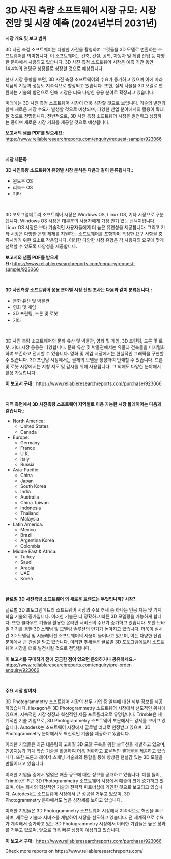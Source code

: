 <p><h1>3D 사진 측량 소프트웨어 시장 규모: 시장 전망 및 시장 예측 (2024년부터 2031년)</h1></p><p><strong>시장 개요 및 보고 범위</strong></p>
<p><p>3D 사진 측정 소프트웨어는 다양한 사진을 촬영하여 그것들을 3D 모델로 변환하는 소프트웨어를 의미합니다. 이 소프트웨어는 건축, 건설, 공학, 자동차 및 게임 산업 등 다양한 분야에서 사용되고 있습니다. 3D 사진 측정 소프트웨어 시장은 예측 기간 동안 14.4%의 연평균 성장률로 성장할 것으로 예상됩니다.</p><p>현재 시장 동향을 보면, 3D 사진 측정 소프트웨어의 수요가 증가하고 있으며 이에 따라 제품의 기능과 성능도 지속적으로 향상되고 있습니다. 또한, 실제 사물을 3D 모델로 변환하는 기술의 발전으로 인해 시장은 더욱 다양한 응용 분야로 확장되고 있습니다.</p><p>미래에는 3D 사진 측정 소프트웨어 시장이 더욱 성장할 것으로 보입니다. 기술의 발전과 함께 새로운 시장 수요가 발생할 것으로 예상되며, 다양한 산업 분야에서의 활용이 확대될 것으로 전망됩니다. 전반적으로, 3D 사진 측정 소프트웨어 시장은 발전하고 성장하는 중이며 새로운 시장 기회를 제공할 것으로 예상됩니다.</p></p>
<p><strong>보고서의 샘플 PDF를 받으세요:</strong> <a href="https://www.reliableresearchreports.com/enquiry/request-sample/923066">https://www.reliableresearchreports.com/enquiry/request-sample/923066</a></p>
<p>&nbsp;</p>
<p><strong>시장 세분화</strong></p>
<p><strong>3D 사진측량 소프트웨어 유형별 시장 분석은 다음과 같이 분류됩니다.:</strong></p>
<p><ul><li>윈도우 OS</li><li>리눅스 OS</li><li>기타</li></ul></p>
<p>&nbsp;</p>
<p><p>3D 포토그램메트리 소프트웨어 시장은 Windows OS, Linux OS, 기타 시장으로 구분됩니다. Windows OS 시장은 대부분의 사용자에게 가장 인기 있는 선택지입니다. Linux OS 시장은 보다 기술적인 사용자들에게 더 높은 유연성을 제공합니다. 그리고 기타 시장은 다양한 운영 체제를 지원하는 소프트웨어를 포함하며 특정한 요구 사항을 충족시키기 위한 요소로 작용합니다. 이러한 다양한 시장 유형은 각 사용자의 요구에 맞게 선택할 수 있도록 다양성을 제공합니다.</p></p>
<p><strong>보고서의 샘플 PDF를 받으세요:</strong>&nbsp;<a href="https://www.reliableresearchreports.com/enquiry/request-sample/923066">https://www.reliableresearchreports.com/enquiry/request-sample/923066</a></p>
<p>&nbsp;</p>
<p><strong> 3D 사진측량 소프트웨어 응용 분야별 시장 산업 조사는 다음과 같이 분류됩니다.:</strong></p>
<p><ul><li>문화 유산 및 박물관</li><li>영화 및 게임</li><li>3D 프린팅, 드론 및 로봇</li><li>기타</li></ul></p>
<p>&nbsp;</p>
<p><p>3D 사진 측량 소프트웨어의 문화 유산 및 박물관, 영화 및 게임, 3D 프린팅, 드론 및 로봇, 기타 시장 응용은 다양합니다. 문화 유산 및 박물관에서는 유물과 건축물을 디지털화하여 보존하고 전시할 수 있습니다. 영화 및 게임 시장에서는 현실적인 그래픽을 구현할 수 있습니다. 3D 프린팅 시장에서는 물체의 모델을 생성하여 인쇄할 수 있습니다. 드론 및 로봇 시장에서는 지형 지도 및 감시를 위해 사용됩니다. 그 외에도 다양한 분야에서 활용 가능합니다.</p></p>
<p><strong>이 보고서 구매:</strong>&nbsp; <a href="https://www.reliableresearchreports.com/purchase/923066">https://www.reliableresearchreports.com/purchase/923066</a></p>
<p>&nbsp;</p>
<p><strong>지역 측면에서 3D 사진측량 소프트웨어 지역별로 이용 가능한 시장 플레이어는 다음과 같습니다.:</strong></p>
<p><ul>
    <li>
        North America:
        <ul>
            <li>United States</li>
            <li>Canada</li>
        </ul>
    </li>
    <li>
        Europe:
        <ul>
            <li>Germany</li>
            <li>France</li>
            <li>U.K.</li>
            <li>Italy</li>
            <li>Russia</li>
        </ul>
    </li>
    <li>
        Asia-Pacific:
        <ul>
            <li>China</li>
            <li>Japan</li>
            <li>South Korea</li>
            <li>India</li>
            <li>Australia</li>
            <li>China Taiwan</li>
            <li>Indonesia</li>
            <li>Thailand</li>
            <li>Malaysia</li>
        </ul>
    </li>
    <li>
        Latin America:
        <ul>
            <li>Mexico</li>
            <li>Brazil</li>
            <li>Argentina Korea</li>
            <li>Colombia</li>
        </ul>
    </li>
    <li>
        Middle East & Africa:
        <ul>
            <li>Turkey</li>
            <li>Saudi</li>
            <li>Arabia</li>
            <li>UAE</li>
            <li>Korea</li>
        </ul>
    </li>
    </ul></p>
<p>&nbsp;</p>
<p><strong>글로벌 3D 사진측량 소프트웨어 의 새로운 트렌드는 무엇입니까? 시장?</strong></p>
<p><p>글로벌 3D 포토그램메트리 소프트웨어 시장의 주요 추세 중 하나는 인공 지능 및 기계 학습 기술의 증가입니다. 이러한 기술은 더 정확하고 빠른 3D 모델링을 가능하게 합니다. 또한 클라우드 기술을 활용한 온라인 서비스의 수요가 증가하고 있습니다. 또한 모바일 기기를 통한 3D 스캐닝 및 모델링 솔루션의 인기가 높아지고 있습니다. 더욱이 실시간 3D 모델링 및 시뮬레이션 소프트웨어의 사용이 늘어나고 있으며, 이는 다양한 산업 분야에서 큰 관심을 받고 있습니다. 이러한 추세들은 글로벌 3D 포토그램메트리 소프트웨어 시장을 더욱 발전시킬 것으로 전망됩니다.</p></p>
<p><strong>이 보고서를 구매하기 전에 궁금한 점이 있으면 문의하거나 공유하세요.</strong>- <a href="https://www.reliableresearchreports.com/enquiry/pre-order-enquiry/923066">https://www.reliableresearchreports.com/enquiry/pre-order-enquiry/923066</a></p>
<p>&nbsp;</p>
<p><strong>주요 시장 참여자</strong></p>
<p><p>3D Photogrammetry 소프트웨어 시장의 선두 기업 중 일부에 대한 세부 정보를 제공하겠습니다. Hexagon은 3D Photogrammetry 소프트웨어 시장에서 선도적인 위치에 있으며, 지속적인 시장 성장과 혁신적인 제품 포트폴리오로 유명합니다. Trimble은 세계적인 기술 기업으로, 3D Photogrammetry 소프트웨어 부문에서도 강세를 보이고 있습니다. Autodesk는 소프트웨어 시장에서 글로벌 리더로 인정받고 있으며, 3D Photogrammetry 분야에서도 혁신적인 기술을 제공하고 있습니다.</p><p>이러한 기업들은 최근 대용량의 고화질 3D 모델 구축을 위한 솔루션을 개발하고 있으며, 인공지능과 기계 학습 기술을 활용하여 더욱 정확하고 효율적인 결과물을 제공하고 있습니다. 또한 드론과 레이저 스캐닝 기술과의 통합을 통해 향상된 현실감 있는 3D 모델을 만들어내고 있습니다.</p><p>이러한 기업들 중에서 몇몇은 매출 규모에 대한 정보를 공개하고 있습니다. 예를 들어, Trimble은 최근 3D Photogrammetry 소프트웨어 시장에서 매출이 크게 증가하고 있으며, 이는 회사의 혁신적인 기술과 전략적 파트너십에 기인한 것으로 보고되고 있습니다. Autodesk도 소프트웨어 시장에서 큰 성공을 거두고 있으며, 3D Photogrammetry 분야에서도 높은 성장세를 보이고 있습니다.</p><p>이러한 기업들은 3D Photogrammetry 소프트웨어 시장에서 지속적으로 혁신을 추구하며, 새로운 기술과 서비스를 개발하여 시장을 선도하고 있습니다. 전 세계적으로 수요가 계속해서 증가하고 있는 3D Photogrammetry 시장에서 이러한 기업들은 높은 성과를 거두고 있으며, 앞으로 더욱 빠른 성장이 예상되고 있습니다.</p></p>
<p><strong>이 보고서 구매:</strong>&nbsp;&nbsp;<a href="https://www.reliableresearchreports.com/purchase/923066">https://www.reliableresearchreports.com/purchase/923066</a></p>
<p>Check more reports on https://www.reliableresearchreports.com/</p>
